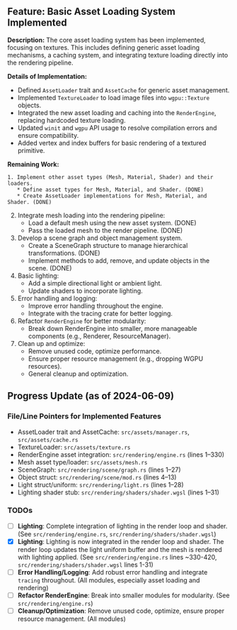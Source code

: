 ## Feature: Basic Asset Loading System Implemented

**Description:**
The core asset loading system has been implemented, focusing on textures. This includes defining generic asset loading mechanisms, a caching system, and integrating texture loading directly into the rendering pipeline.

**Details of Implementation:**
- Defined `AssetLoader` trait and `AssetCache` for generic asset management.
- Implemented `TextureLoader` to load image files into `wgpu::Texture` objects.
- Integrated the new asset loading and caching into the `RenderEngine`, replacing hardcoded texture loading.
- Updated `winit` and `wgpu` API usage to resolve compilation errors and ensure compatibility.
- Added vertex and index buffers for basic rendering of a textured primitive.

**Remaining Work:**

    1. Implement other asset types (Mesh, Material, Shader) and their loaders.
       * Define asset types for Mesh, Material, and Shader. (DONE)
       * Create AssetLoader implementations for Mesh, Material, and Shader. (DONE)
   2. Integrate mesh loading into the rendering pipeline:
       * Load a default mesh using the new asset system. (DONE)
       * Pass the loaded mesh to the render pipeline. (DONE)
   3. Develop a scene graph and object management system.
       * Create a SceneGraph structure to manage hierarchical transformations. (DONE)
       * Implement methods to add, remove, and update objects in the scene. (DONE)
   4. Basic lighting:
       * Add a simple directional light or ambient light.
       * Update shaders to incorporate lighting.
   5. Error handling and logging:
       * Improve error handling throughout the engine.
       * Integrate with the tracing crate for better logging.
   6. Refactor `RenderEngine` for better modularity:
       * Break down RenderEngine into smaller, more manageable components (e.g., Renderer, ResourceManager).
   7. Clean up and optimize:
       * Remove unused code, optimize performance.
       * Ensure proper resource management (e.g., dropping WGPU resources).
       * General cleanup and optimization.

## Progress Update (as of 2024-06-09)

### File/Line Pointers for Implemented Features

- AssetLoader trait and AssetCache: `src/assets/manager.rs`, `src/assets/cache.rs`
- TextureLoader: `src/assets/texture.rs`
- RenderEngine asset integration: `src/rendering/engine.rs` (lines 1–330)
- Mesh asset type/loader: `src/assets/mesh.rs`
- SceneGraph: `src/rendering/scene/graph.rs` (lines 1–27)
- Object struct: `src/rendering/scene/mod.rs` (lines 4–13)
- Light struct/uniform: `src/rendering/light.rs` (lines 1–28)
- Lighting shader stub: `src/rendering/shaders/shader.wgsl` (lines 1–31)

### TODOs

- [ ] **Lighting**: Complete integration of lighting in the render loop and shader. (See `src/rendering/engine.rs`, `src/rendering/shaders/shader.wgsl`)
- [x] **Lighting**: Lighting is now integrated in the render loop and shader. The render loop updates the light uniform buffer and the mesh is rendered with lighting applied. (See `src/rendering/engine.rs` lines ~330-420, `src/rendering/shaders/shader.wgsl` lines 1-31)
- [ ] **Error Handling/Logging**: Add robust error handling and integrate `tracing` throughout. (All modules, especially asset loading and rendering)
- [ ] **Refactor RenderEngine**: Break into smaller modules for modularity. (See `src/rendering/engine.rs`)
- [ ] **Cleanup/Optimization**: Remove unused code, optimize, ensure proper resource management. (All modules)